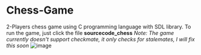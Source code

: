 # Chess-Game
2-Players chess game using C programming language with SDL library. 
To run the game, just click the file **sourcecode_chess** 
*Note: The game currently doesn't support checkmate, it only checks for stalemates, I will fix this soon*
![image](https://user-images.githubusercontent.com/69478720/164214197-764fc373-0bf1-42d9-88c5-7d58c88028a5.png)
